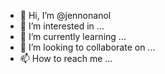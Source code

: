 - 👋 Hi, I’m @jennonanol
- 👀 I’m interested in ...
- 🌱 I’m currently learning ...
- 💞️ I’m looking to collaborate on ...
- 📫 How to reach me ...

<!---
jennonanol/jennonanol is a ✨ special ✨ repository because its `README.md` (this file) appears on your GitHub profile.
You can click the Preview link to take a look at your changes.
--->

